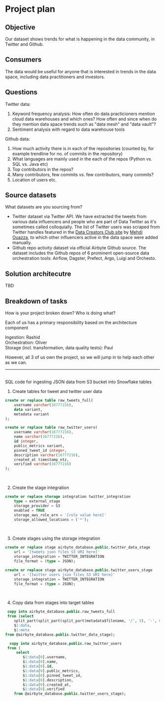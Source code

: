 # Project plan 

## Objective

Our dataset shows trends for what is happening in the data community, in Twitter and Github.

## Consumers

The data would be useful for anyone that is interested in trends in the data space, including data practitioners and investors.

## Questions

Twitter data:
1. Keyword frequency analysis: How often do data practicioners mention cloud data warehouses and which ones? How often and since when do they mention data space trends such as "data mesh" and "data vault"?
2. Sentiment analysis with regard to data warehouse tools

Github data:
1. How much activity there is in each of the repositories (counted by, for example trendline for no. of commits in the repository)
2. What languages are mainly used in the each of the repos (Python vs. SQL vs. Java etc)
3. Top contributors in the repos?
4. Many contributors, few commits vs. few contributors, many commits?
5. Location of users etc.


## Source datasets
What datasets are you sourcing from? 

- Twitter dataset via Twitter API. We have extracted the tweets from various data influencers and people who are part of Data Twitter as it's sometimes called colloquially. The list of Twitter users was scraped from Twitter handles featured in the [Data Creators Club site](https://datacreators.club/) by [Mehdi Ouazza](https://github.com/mehd-io), to which other influencers active in the data space were added manually.
- Github repo activity dataset via official Airbyte Github source. The dataset includes the Github repos of 6 prominent open-source data orchestration tools: Airflow, Dagster, Prefect, Argo, Luigi and Orchesto.



## Solution architecutre
TBD

## Breakdown of tasks
How is your project broken down? Who is doing what?

Each of us has a primary responsibility based on the architecture component

Ingestion: Rashid  
Orchestration: Oliver  
Storage (incl. transformation, data quality tests): Paul

However, all 3 of us own the project, so we will jump in to help each other as we can.

  

---  

<br>
SQL code for ingesting JSON data from S3 bucket into Snowflake tables   

<br>

1. Create tables for tweet and twitter user data 

```sql
create or replace table raw_tweets_full(
    username varchar(16777216),
    data variant,
    metadata variant
);
```

```sql
create or replace table raw_twitter_users(
    username varchar(16777216),
    name varchar(16777216),
    id integer, 
    public_metrics variant,
    pinned_tweet_id integer,
    description varchar(16777216),
    created_at timestamp_ntz,
    verified varchar(16777216)
);
```
<br>

2. Create the stage integration

```sql
create or replace storage integration twitter_integration
    type = external_stage
    storage_provider = S3
    enabled = TRUE
    storage_aws_role_arn = '[role value here]'
    storage_allowed_locations = ('*');
```    
<br>

3. Create stages using the storage integration

```sql
create or replace stage airbyte_database.public.twitter_data_stage
    url = '[tweets json files S3 URI here]'
    storage_integration = TWITTER_INTEGRATION
    file_format = (type = JSON);
```


```sql
create or replace stage airbyte_database.public.twitter_users_stage
    url = '[twitter users json files S3 URI here]'
    storage_integration = TWITTER_INTEGRATION
    file_format = (type = JSON);
```
<br>

4. Copy data from stages into target tables

```sql
 copy into airbyte_database.public.raw_tweets_full
 from (select 
    split_part(split_part(split_part(metadata$filename, '/', 3), '-', 0), '.json', 0),
    $1:data, 
    $1:meta
from @airbyte_database.public.twitter_data_stage);
```

```sql
  copy into airbyte_database.public.raw_twitter_users
 from (
     select 
        $1:data[0].username,
        $1:data[0].name,
        $1:data[0].id,
        $1:data[0].public_metrics,
        $1:data[0].pinned_tweet_id,
        $1:data[0].description,
        $1:data[0].created_at,
        $1:data[0].verified
    from @airbyte_database.public.twitter_users_stage);
```